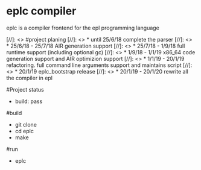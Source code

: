 # eplc compiler 
eplc is a compiler frontend for the epl programming language

[//]: <> #project planing
[//]: <> * until 25/6/18 complete the parser
[//]: <> * 25/6/18 - 25/7/18 AIR generation support
[//]: <> * 25/7/18 - 1/9/18 full runtime support (including optional gc)
[//]: <> * 1/9/18  - 1/1/19 x86_64 code generation support and AIR optimizion support
[//]: <> * 1/1/19 - 20/1/19 refactoring. full command line arguments support and maintains script
[//]: <> * 20/1/19 eplc_bootstrap release 
[//]: <> * 20/1/19 - 20/1/20 rewrite all the compiler in epl

#Project status
* build: pass

#build
* git clone <eplc>
* cd eplc
* make

#run 
* eplc <filename>
